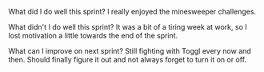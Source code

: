  What did I do well this sprint?
 I really enjoyed the minesweeper challenges.

 What didn't I do well this sprint?
 It was a bit of a tiring week at work, so I lost motivation a little towards the end of the sprint.

 What can I improve on next sprint?
 Still fighting with Toggl every now and then. Should finally figure it out and not always forget to turn it on or off.